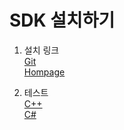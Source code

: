 
# SDK 설치하기

1. 설치 링크
<br> [Git](https://github.com/CREVIS/Camera/tree/master/MCam40)
<br> [Hompage](https://crevis.co.kr/Customer/download)


2. 테스트
<br> [C++](https://github.com/CREVIS/Camera/tree/master/MCam40)
<br> [C#](https://github.com/CREVIS/Camera/blob/master/SDK%20%EC%84%A4%EC%B9%98%ED%95%98%EA%B8%B0/C%23.md)
